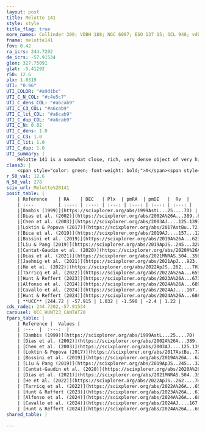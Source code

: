 ```yaml
---
layout: post
title: Melotte 141
style: style
title_flag: true
more_names: Collinder 300; VDBH 188; NGC 6087; ESO 137 15; OCL 948; vdBergh-Hagen 188; MWSC 2382; FoF 2279
fname: melotte141
fov: 0.42
ra_icrs: 244.7202
de_icrs: -57.91534
glon: 327.75091
glat: -5.41292
r50: 12.6
plx: 1.0319
UTI: "0.96"
UTI_COLOR: "#a9d1bc"
UTI_C_N_COL: "#c4e5c7"
UTI_C_dens_COL: "#a6cab9"
UTI_C_C3_COL: "#a6cab9"
UTI_C_lit_COL: "#a6cab9"
UTI_C_dup_COL: "#a6cab9"
UTI_C_N: 0.82
UTI_C_dens: 1.0
UTI_C_C3: 1.0
UTI_C_lit: 1.0
UTI_C_dup: 1.0
UTI_summary: |
    Melotte 141 is a somewhat close, rich, very dense object of very high C3 quality. It is very well-studied in the literature.
class3: |
    <span style="color: green; font-weight: bold;">A</span><span style="color: green; font-weight: bold;">A</span>
r_50_val: 12.6
N_50_val: 278
scix_url: Melotte%20141
posit_table: |
    | Reference    | RA    | DEC   | Plx  | pmRA  | pmDE   |  Rv  |
    | :---         | :---: | :---: | :---: | :---: | :---: | :---: |
    |[Dambis (1999)](https://scixplorer.org/abs/1999AstL...25....7D) | 244.708 | -57.935 | -- | -- | -- | -- |
    |[Dias et al. (2002)](https://scixplorer.org/abs/2002A%26A...389..871D) | 244.708 | -57.935 | -- | -5.69 | -4.86 | 5.83 |
    |[Chen et al. (2003)](https://scixplorer.org/abs/2003AJ....125.1397C) | 244.753 | -57.882 | -- | -1.43 | -1.3 | 5.7 |
    |[Loktin & Popova (2017)](https://scixplorer.org/abs/2017AstBu..72..257L) | 244.71 | -57.936 | -- | -4.369 | -5.952 | -13.7 |
    |[Bica et al. (2019)](https://scixplorer.org/abs/2019AJ....157...12B) | 244.72 | -57.893 | -- | -- | -- | -- |
    |[Bossini et al. (2019)](https://scixplorer.org/abs/2019A%26A...623A.108B) | 244.721 | -57.916 | -- | -- | -- | -- |
    |[Liu & Pang (2019)](https://scixplorer.org/abs/2019ApJS..245...32L) | 244.765 | -57.897 | 1.018 | -1.577 | -2.413 | -- |
    |[Cantat-Gaudin et al. (2020)](https://scixplorer.org/abs/2020A%26A...640A...1C) | 244.721 | -57.916 | 1.025 | -1.567 | -2.411 | -- |
    |[Dias et al. (2021)](https://scixplorer.org/abs/2021MNRAS.504..356D) | 244.75 | -57.914 | 1.019 | -1.557 | -2.402 | 3.243 |
    |[Jaehnig et al. (2021)](https://scixplorer.org/abs/2021ApJ...923..129J) | 244.746 | -57.903 | 1.06 | -1.526 | -2.421 | -- |
    |[He et al. (2022)](https://scixplorer.org/abs/2022ApJS..262....7H) | 244.713 | -57.894 | 1.029 | -1.635 | -2.398 | -- |
    |[Tarricq et al. (2022)](https://scixplorer.org/abs/2022A%26A...659A..59T) | 244.702 | -57.914 | 1.037 | -1.629 | -2.415 | -- |
    |[Hunt & Reffert (2023)](https://scixplorer.org/abs/2023A%26A...673A.114H) | 244.683 | -57.914 | 1.029 | -1.601 | -2.427 | 1.383 |
    |[Alfonso et al. (2024)](https://scixplorer.org/abs/2024A%26A...689A..18A) | 244.746 | -57.941 | 0.995 | -1.6 | -2.42 | -- |
    |[Cavallo et al. (2024)](https://scixplorer.org/abs/2024AJ....167...12C) | 244.745 | -57.941 | 1.03 | -- | -- | -- |
    |[Hunt & Reffert (2024)](https://scixplorer.org/abs/2024A%26A...686A..42H) | 244.683 | -57.914 | 1.029 | -1.601 | -2.427 | 1.383 |
    | **UCC** |244.72 | -57.915 | 1.032 | -1.598 | -2.4 | 1.22 | 
cds_radec: 244.7202,-57.91534
carousel: UCC_HUNT23_CANTAT20
fpars_table: |
    | Reference |  Values |
    | :---  |  :---:  |
    | [Dambis (1999)](https://scixplorer.org/abs/1999AstL...25....7D) | `E_B-V_=0.198, DM0=9.56, log_age_=8.0` |
    | [Dias et al. (2002)](https://scixplorer.org/abs/2002A%26A...389..871D) | `E(B-V)=0.175, Dist=891.0, Age=7.976, [Fe/H]=-0.01` |
    | [Chen et al. (2003)](https://scixplorer.org/abs/2003AJ....125.1397C) | `E(B-V)=0.175, HDis=891, Age=0.09, [Fe/H]_1=-0.01, [Fe/H]_2=-0.01` |
    | [Loktin & Popova (2017)](https://scixplorer.org/abs/2017AstBu..72..257L) | `E(B-V)=0.179, Dmod=9.816, logt=8.02` |
    | [Bossini et al. (2019)](https://scixplorer.org/abs/2019A%26A...623A.108B) | `AV=0.453, Dist=9.942, logA=8.046, Fe/H=0.21` |
    | [Liu & Pang (2019)](https://scixplorer.org/abs/2019ApJS..245...32L) | `Age=0.068, Z=0.0` |
    | [Cantat-Gaudin et al. (2020)](https://scixplorer.org/abs/2020A%26A...640A...1C) | `AVNN=0.39, DMNN=9.9, AgeNN=8` |
    | [Dias et al. (2021)](https://scixplorer.org/abs/2021MNRAS.504..356D) | `Av=0.692, Dist=929, logage=8.003, [Fe/H]=0.112` |
    | [He et al. (2022)](https://scixplorer.org/abs/2022ApJS..262....7H) | `A0=0.85, logAge=7.8` |
    | [Tarricq et al. (2022)](https://scixplorer.org/abs/2022A%26A...659A..59T) | `Dist=929, logAgeNN=8.01` |
    | [Hunt & Reffert (2023)](https://scixplorer.org/abs/2023A%26A...673A.114H) | `AV50=0.504, diffAV50=0.633, MOD50=9.808, logAge50=7.959` |
    | [Alfonso et al. (2024)](https://scixplorer.org/abs/2024A%26A...689A..18A) | `AV=0.39129, MOD=9.89884, logAge=8.31939, Z=0.11301` |
    | [Cavallo et al. (2024)](https://scixplorer.org/abs/2024AJ....167...12C) | `AV50=0.65, dMod50=9.89, logAge50=8.11, [Fe/H]50=0.33` |
    | [Hunt & Reffert (2024)](https://scixplorer.org/abs/2024A%26A...686A..42H) | `MassJ=1088.14` |
shared_table: |
    
---
```

